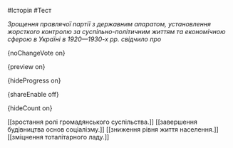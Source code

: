#Історія #Тест

*Зрощення правлячої партії з державним апаратом, установлення жорсткого  контролю за суспільно-політичним життям та економічною сферою в Україні в  1920—1930-х рр. свідчило про*

{noChangeVote on}

{preview on}

{hideProgress on}

{shareEnable off}

{hideCount on}

[[зростання ролі громадянського суспільства.]]
[[завершення будівництва основ соціалізму.]]
[[зниження рівня життя населення.]]
[[зміцнення тоталітарного ладу.]]
